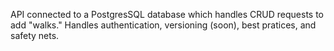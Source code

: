 API connected to a PostgresSQL database which handles CRUD requests to add "walks." Handles authentication, versioning (soon), best pratices, and safety nets. 
